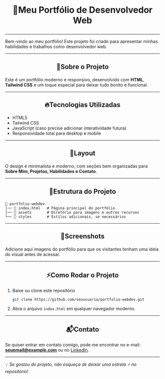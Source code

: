 #  <p align="center">🚀Meu Portfólio de Desenvolvedor Web</p>

---

Bem-vindo ao meu portfólio! Este projeto foi criado para apresentar minhas habilidades e trabalhos como desenvolvedor web.

---

##  <p align="center">📌Sobre o Projeto</p>

Este é um portfólio moderno e responsivo, desenvolvido com **HTML**, **Tailwind CSS** e um toque especial para deixar tudo bonito e funcional.

---

##  <p align="center">🔥Tecnologias Utilizadas</p>

- HTML5
- Tailwind CSS
- JavaScript (caso precise adicionar interatividade futura)
- Responsividade total para desktop e mobile

---

##  <p align="center">🎨Layout</p>

O design é minimalista e moderno, com seções bem organizadas para **Sobre Mim, Projetos, Habilidades e Contato**.

---

##  <p align="center">📂Estrutura do Projeto</p>

```
📂 portfolio-webdev
│── 📄 index.html   # Página principal do portfólio
│── 📂 assets       # Diretório para imagens e outros recursos
└── 📂 styles       # Estilos adicionais, se necessários
```

---

##  <p align="center">📸Screenshots</p>

Adicione aqui imagens do portfólio para que os visitantes tenham uma ideia do visual antes de acessar.

---

##  <p align="center">⚡Como Rodar o Projeto</p>

1. Baixe ou clone este repositório
   ```bash
   git clone https://github.com/seuusuario/portfolio-webdev.git
   ```
2. Abra o arquivo `index.html` em qualquer navegador moderno.

---

## <p align="center"> 📬Contato</p>

Se quiser entrar em contato comigo, pode me encontrar no e-mail: **seuemail@example.com** ou no [LinkedIn](https://linkedin.com/in/seuusuario).

---

💡 _Se gostou do projeto, não esqueça de deixar uma estrela ⭐ no repositório!_

